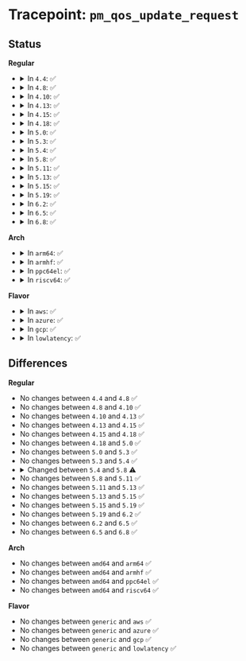 # Tracepoint: <code>pm_qos_update_request</code>

## Status
<b>Regular</b>
<ul>
<li>
<details>
<summary>In <code>4.4</code>: ✅</summary>

Event:

```c
struct trace_event_raw_pm_qos_request {
    struct trace_entry ent;
    int pm_qos_class;
    s32 value;
    char __data[0];
};
```
Function:

```c
void trace_event_raw_event_pm_qos_request(void *__data, int pm_qos_class, s32 value);
```
</details>
</li>
<li>
<details>
<summary>In <code>4.8</code>: ✅</summary>

Event:

```c
struct trace_event_raw_pm_qos_request {
    struct trace_entry ent;
    int pm_qos_class;
    s32 value;
    char __data[0];
};
```
Function:

```c
void trace_event_raw_event_pm_qos_request(void *__data, int pm_qos_class, s32 value);
```
</details>
</li>
<li>
<details>
<summary>In <code>4.10</code>: ✅</summary>

Event:

```c
struct trace_event_raw_pm_qos_request {
    struct trace_entry ent;
    int pm_qos_class;
    s32 value;
    char __data[0];
};
```
Function:

```c
void trace_event_raw_event_pm_qos_request(void *__data, int pm_qos_class, s32 value);
```
</details>
</li>
<li>
<details>
<summary>In <code>4.13</code>: ✅</summary>

Event:

```c
struct trace_event_raw_pm_qos_request {
    struct trace_entry ent;
    int pm_qos_class;
    s32 value;
    char __data[0];
};
```
Function:

```c
void trace_event_raw_event_pm_qos_request(void *__data, int pm_qos_class, s32 value);
```
</details>
</li>
<li>
<details>
<summary>In <code>4.15</code>: ✅</summary>

Event:

```c
struct trace_event_raw_pm_qos_request {
    struct trace_entry ent;
    int pm_qos_class;
    s32 value;
    char __data[0];
};
```
Function:

```c
void trace_event_raw_event_pm_qos_request(void *__data, int pm_qos_class, s32 value);
```
</details>
</li>
<li>
<details>
<summary>In <code>4.18</code>: ✅</summary>

Event:

```c
struct trace_event_raw_pm_qos_request {
    struct trace_entry ent;
    int pm_qos_class;
    s32 value;
    char __data[0];
};
```
Function:

```c
void trace_event_raw_event_pm_qos_request(void *__data, int pm_qos_class, s32 value);
```
</details>
</li>
<li>
<details>
<summary>In <code>5.0</code>: ✅</summary>

Event:

```c
struct trace_event_raw_pm_qos_request {
    struct trace_entry ent;
    int pm_qos_class;
    s32 value;
    char __data[0];
};
```
Function:

```c
void trace_event_raw_event_pm_qos_request(void *__data, int pm_qos_class, s32 value);
```
</details>
</li>
<li>
<details>
<summary>In <code>5.3</code>: ✅</summary>

Event:

```c
struct trace_event_raw_pm_qos_request {
    struct trace_entry ent;
    int pm_qos_class;
    s32 value;
    char __data[0];
};
```
Function:

```c
void trace_event_raw_event_pm_qos_request(void *__data, int pm_qos_class, s32 value);
```
</details>
</li>
<li>
<details>
<summary>In <code>5.4</code>: ✅</summary>

Event:

```c
struct trace_event_raw_pm_qos_request {
    struct trace_entry ent;
    int pm_qos_class;
    s32 value;
    char __data[0];
};
```
Function:

```c
void trace_event_raw_event_pm_qos_request(void *__data, int pm_qos_class, s32 value);
```
</details>
</li>
<li>
<details>
<summary>In <code>5.8</code>: ✅</summary>

Event:

```c
struct trace_event_raw_cpu_latency_qos_request {
    struct trace_entry ent;
    s32 value;
    char __data[0];
};
```
Function:

```c
void trace_event_raw_event_cpu_latency_qos_request(void *__data, s32 value);
```
</details>
</li>
<li>
<details>
<summary>In <code>5.11</code>: ✅</summary>

Event:

```c
struct trace_event_raw_cpu_latency_qos_request {
    struct trace_entry ent;
    s32 value;
    char __data[0];
};
```
Function:

```c
void trace_event_raw_event_cpu_latency_qos_request(void *__data, s32 value);
```
</details>
</li>
<li>
<details>
<summary>In <code>5.13</code>: ✅</summary>

Event:

```c
struct trace_event_raw_cpu_latency_qos_request {
    struct trace_entry ent;
    s32 value;
    char __data[0];
};
```
Function:

```c
void trace_event_raw_event_cpu_latency_qos_request(void *__data, s32 value);
```
</details>
</li>
<li>
<details>
<summary>In <code>5.15</code>: ✅</summary>

Event:

```c
struct trace_event_raw_cpu_latency_qos_request {
    struct trace_entry ent;
    s32 value;
    char __data[0];
};
```
Function:

```c
void trace_event_raw_event_cpu_latency_qos_request(void *__data, s32 value);
```
</details>
</li>
<li>
<details>
<summary>In <code>5.19</code>: ✅</summary>

Event:

```c
struct trace_event_raw_cpu_latency_qos_request {
    struct trace_entry ent;
    s32 value;
    char __data[0];
};
```
Function:

```c
void trace_event_raw_event_cpu_latency_qos_request(void *__data, s32 value);
```
</details>
</li>
<li>
<details>
<summary>In <code>6.2</code>: ✅</summary>

Event:

```c
struct trace_event_raw_cpu_latency_qos_request {
    struct trace_entry ent;
    s32 value;
    char __data[0];
};
```
Function:

```c
void trace_event_raw_event_cpu_latency_qos_request(void *__data, s32 value);
```
</details>
</li>
<li>
<details>
<summary>In <code>6.5</code>: ✅</summary>

Event:

```c
struct trace_event_raw_cpu_latency_qos_request {
    struct trace_entry ent;
    s32 value;
    char __data[0];
};
```
Function:

```c
void trace_event_raw_event_cpu_latency_qos_request(void *__data, s32 value);
```
</details>
</li>
<li>
<details>
<summary>In <code>6.8</code>: ✅</summary>

Event:

```c
struct trace_event_raw_cpu_latency_qos_request {
    struct trace_entry ent;
    s32 value;
    char __data[0];
};
```
Function:

```c
void trace_event_raw_event_cpu_latency_qos_request(void *__data, s32 value);
```
</details>
</li>
</ul>
<b>Arch</b>
<ul>
<li>
<details>
<summary>In <code>arm64</code>: ✅</summary>

Event:

```c
struct trace_event_raw_pm_qos_request {
    struct trace_entry ent;
    int pm_qos_class;
    s32 value;
    char __data[0];
};
```
Function:

```c
void trace_event_raw_event_pm_qos_request(void *__data, int pm_qos_class, s32 value);
```
</details>
</li>
<li>
<details>
<summary>In <code>armhf</code>: ✅</summary>

Event:

```c
struct trace_event_raw_pm_qos_request {
    struct trace_entry ent;
    int pm_qos_class;
    s32 value;
    char __data[0];
};
```
Function:

```c
void trace_event_raw_event_pm_qos_request(void *__data, int pm_qos_class, s32 value);
```
</details>
</li>
<li>
<details>
<summary>In <code>ppc64el</code>: ✅</summary>

Event:

```c
struct trace_event_raw_pm_qos_request {
    struct trace_entry ent;
    int pm_qos_class;
    s32 value;
    char __data[0];
};
```
Function:

```c
void trace_event_raw_event_pm_qos_request(void *__data, int pm_qos_class, s32 value);
```
</details>
</li>
<li>
<details>
<summary>In <code>riscv64</code>: ✅</summary>

Event:

```c
struct trace_event_raw_pm_qos_request {
    struct trace_entry ent;
    int pm_qos_class;
    s32 value;
    char __data[0];
};
```
Function:

```c
void trace_event_raw_event_pm_qos_request(void *__data, int pm_qos_class, s32 value);
```
</details>
</li>
</ul>
<b>Flavor</b>
<ul>
<li>
<details>
<summary>In <code>aws</code>: ✅</summary>

Event:

```c
struct trace_event_raw_pm_qos_request {
    struct trace_entry ent;
    int pm_qos_class;
    s32 value;
    char __data[0];
};
```
Function:

```c
void trace_event_raw_event_pm_qos_request(void *__data, int pm_qos_class, s32 value);
```
</details>
</li>
<li>
<details>
<summary>In <code>azure</code>: ✅</summary>

Event:

```c
struct trace_event_raw_pm_qos_request {
    struct trace_entry ent;
    int pm_qos_class;
    s32 value;
    char __data[0];
};
```
Function:

```c
void trace_event_raw_event_pm_qos_request(void *__data, int pm_qos_class, s32 value);
```
</details>
</li>
<li>
<details>
<summary>In <code>gcp</code>: ✅</summary>

Event:

```c
struct trace_event_raw_pm_qos_request {
    struct trace_entry ent;
    int pm_qos_class;
    s32 value;
    char __data[0];
};
```
Function:

```c
void trace_event_raw_event_pm_qos_request(void *__data, int pm_qos_class, s32 value);
```
</details>
</li>
<li>
<details>
<summary>In <code>lowlatency</code>: ✅</summary>

Event:

```c
struct trace_event_raw_pm_qos_request {
    struct trace_entry ent;
    int pm_qos_class;
    s32 value;
    char __data[0];
};
```
Function:

```c
void trace_event_raw_event_pm_qos_request(void *__data, int pm_qos_class, s32 value);
```
</details>
</li>
</ul>

## Differences
<b>Regular</b>
<ul>
<li>
No changes between <code>4.4</code> and <code>4.8</code> ✅
</li>
<li>
No changes between <code>4.8</code> and <code>4.10</code> ✅
</li>
<li>
No changes between <code>4.10</code> and <code>4.13</code> ✅
</li>
<li>
No changes between <code>4.13</code> and <code>4.15</code> ✅
</li>
<li>
No changes between <code>4.15</code> and <code>4.18</code> ✅
</li>
<li>
No changes between <code>4.18</code> and <code>5.0</code> ✅
</li>
<li>
No changes between <code>5.0</code> and <code>5.3</code> ✅
</li>
<li>
No changes between <code>5.3</code> and <code>5.4</code> ✅
</li>
<li>
<details>
<summary>Changed between <code>5.4</code> and <code>5.8</code> ⚠️</summary>
<ul>
<li>
<b>Event changed. </b>
</li>
<li>
<b>Field removed. </b>
<code>int pm_qos_class</code>
</li>
<li>
<b>Func changed. </b>
</li>
<li>
<b>Param removed. </b>
<code>int pm_qos_class</code>
</li>
<li>
<b>Param reordered. </b>
<code>__data, pm_qos_class, value</code> ➡️ <code>__data, value</code>
</li>
</ul>
</details>
</li>
<li>
No changes between <code>5.8</code> and <code>5.11</code> ✅
</li>
<li>
No changes between <code>5.11</code> and <code>5.13</code> ✅
</li>
<li>
No changes between <code>5.13</code> and <code>5.15</code> ✅
</li>
<li>
No changes between <code>5.15</code> and <code>5.19</code> ✅
</li>
<li>
No changes between <code>5.19</code> and <code>6.2</code> ✅
</li>
<li>
No changes between <code>6.2</code> and <code>6.5</code> ✅
</li>
<li>
No changes between <code>6.5</code> and <code>6.8</code> ✅
</li>
</ul>
<b>Arch</b>
<ul>
<li>
No changes between <code>amd64</code> and <code>arm64</code> ✅
</li>
<li>
No changes between <code>amd64</code> and <code>armhf</code> ✅
</li>
<li>
No changes between <code>amd64</code> and <code>ppc64el</code> ✅
</li>
<li>
No changes between <code>amd64</code> and <code>riscv64</code> ✅
</li>
</ul>
<b>Flavor</b>
<ul>
<li>
No changes between <code>generic</code> and <code>aws</code> ✅
</li>
<li>
No changes between <code>generic</code> and <code>azure</code> ✅
</li>
<li>
No changes between <code>generic</code> and <code>gcp</code> ✅
</li>
<li>
No changes between <code>generic</code> and <code>lowlatency</code> ✅
</li>
</ul>
